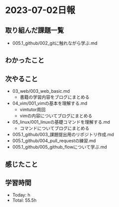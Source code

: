 # 2023-07-02日報

## 取り組んだ課題一覧
* 005.1_github/002_gitに触れながら学ぶ.md

## わかったこと

## 次やること
* 03_web/003_web_basic.md
  * 書籍の学習内容をブログにまとめる
* 04_vim/001_vimの基本を理解する.md
  * vimtutor周回
  * vimの内容についてブログにまとめる
* 05_linux/001_linuxの基礎コマンドを理解する.md
  * コマンドについてブログにまとめる
* 005.1_github/003_課題提出用のリポジトリ作成.md
* 005.1_github/004_pull_requestの練習.md
* 005.1_github/005_github_flowについて学ぶ.md

## 感じたこと

## 学習時間
* Today: h
* Total: 55.5h